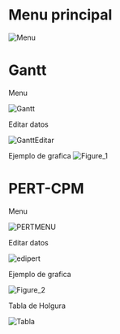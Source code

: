 # Menu principal

![Menu](https://github.com/user-attachments/assets/f9e3d3bd-aa33-4d5d-9a2e-d6a01a7ba2c7)

# Gantt
Menu

![Gantt](https://github.com/user-attachments/assets/a786ae14-34f0-46ba-9067-4347d51831cd)

Editar datos

![GanttEditar](https://github.com/user-attachments/assets/434a954b-d040-4094-abca-5f146b2287d2)

Ejemplo de grafica
![Figure_1](https://github.com/user-attachments/assets/f45b933a-7d9b-4bec-bd3b-f8a0d2256b29)

# PERT-CPM
Menu

![PERTMENU](https://github.com/user-attachments/assets/8815aac1-8399-4ed4-a55d-33bfbbbdfc45)

Editar datos

![edipert](https://github.com/user-attachments/assets/4dcad253-4710-40e0-b827-279f6774b0d4)

Ejemplo de grafica

![Figure_2](https://github.com/user-attachments/assets/c00de1b8-fc35-4f64-878b-561648f3a180)

Tabla de Holgura

![Tabla](https://github.com/user-attachments/assets/9a9d09da-f669-4b18-8be3-e877450dbcea)
